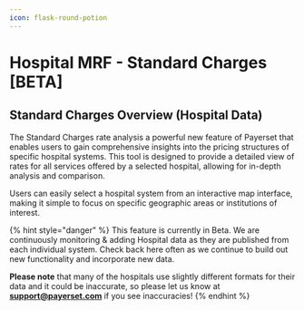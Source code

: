 ```yaml
---
icon: flask-round-potion
---
```


# Hospital MRF - Standard Charges \[BETA]

## Standard Charges Overview (Hospital Data)

The Standard Charges rate analysis a powerful new feature of Payerset that enables users to gain comprehensive insights into the pricing structures of specific hospital systems. This tool is designed to provide a detailed view of rates for all services offered by a selected hospital, allowing for in-depth analysis and comparison.

Users can easily select a hospital system from an interactive map interface, making it simple to focus on specific geographic areas or institutions of interest.

{% hint style="danger" %}
This feature is currently in Beta. We are continuously monitoring & adding Hospital data as they are published from each individual system. Check back here often as we continue to build out new functionality and incorporate new data.

**Please note** that many of the hospitals use slightly different formats for their data and it could be inaccurate, so please let us know at **support@payerset.com** if you see inaccuracies!
{% endhint %}

<figure><img src="../../.gitbook/assets/Kapture 2024-12-18 at 21.56.20.gif" alt=""><figcaption></figcaption></figure>
